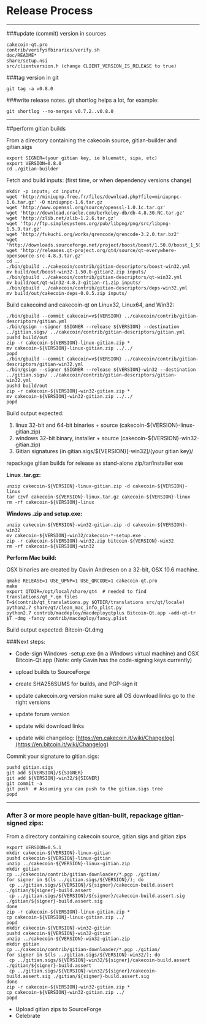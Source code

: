 Release Process
====================

* * *

###update (commit) version in sources


	cakecoin-qt.pro
	contrib/verifysfbinaries/verify.sh
	doc/README*
	share/setup.nsi
	src/clientversion.h (change CLIENT_VERSION_IS_RELEASE to true)

###tag version in git

	git tag -a v0.8.0

###write release notes. git shortlog helps a lot, for example:

	git shortlog --no-merges v0.7.2..v0.8.0

* * *

##perform gitian builds

 From a directory containing the cakecoin source, gitian-builder and gitian.sigs
  
	export SIGNER=(your gitian key, ie bluematt, sipa, etc)
	export VERSION=0.8.0
	cd ./gitian-builder

 Fetch and build inputs: (first time, or when dependency versions change)

	mkdir -p inputs; cd inputs/
	wget 'http://miniupnp.free.fr/files/download.php?file=miniupnpc-1.6.tar.gz' -O miniupnpc-1.6.tar.gz
	wget 'http://www.openssl.org/source/openssl-1.0.1c.tar.gz'
	wget 'http://download.oracle.com/berkeley-db/db-4.8.30.NC.tar.gz'
	wget 'http://zlib.net/zlib-1.2.6.tar.gz'
	wget 'ftp://ftp.simplesystems.org/pub/libpng/png/src/libpng-1.5.9.tar.gz'
	wget 'http://fukuchi.org/works/qrencode/qrencode-3.2.0.tar.bz2'
	wget 'http://downloads.sourceforge.net/project/boost/boost/1.50.0/boost_1_50_0.tar.bz2'
	wget 'http://releases.qt-project.org/qt4/source/qt-everywhere-opensource-src-4.8.3.tar.gz'
	cd ..
	./bin/gbuild ../cakecoin/contrib/gitian-descriptors/boost-win32.yml
	mv build/out/boost-win32-1.50.0-gitian2.zip inputs/
	./bin/gbuild ../cakecoin/contrib/gitian-descriptors/qt-win32.yml
	mv build/out/qt-win32-4.8.3-gitian-r1.zip inputs/
	./bin/gbuild ../cakecoin/contrib/gitian-descriptors/deps-win32.yml
	mv build/out/cakecoin-deps-0.0.5.zip inputs/

 Build cakecoind and cakecoin-qt on Linux32, Linux64, and Win32:
  
	./bin/gbuild --commit cakecoin=v${VERSION} ../cakecoin/contrib/gitian-descriptors/gitian.yml
	./bin/gsign --signer $SIGNER --release ${VERSION} --destination ../gitian.sigs/ ../cakecoin/contrib/gitian-descriptors/gitian.yml
	pushd build/out
	zip -r cakecoin-${VERSION}-linux-gitian.zip *
	mv cakecoin-${VERSION}-linux-gitian.zip ../../
	popd
	./bin/gbuild --commit cakecoin=v${VERSION} ../cakecoin/contrib/gitian-descriptors/gitian-win32.yml
	./bin/gsign --signer $SIGNER --release ${VERSION}-win32 --destination ../gitian.sigs/ ../cakecoin/contrib/gitian-descriptors/gitian-win32.yml
	pushd build/out
	zip -r cakecoin-${VERSION}-win32-gitian.zip *
	mv cakecoin-${VERSION}-win32-gitian.zip ../../
	popd

  Build output expected:

  1. linux 32-bit and 64-bit binaries + source (cakecoin-${VERSION}-linux-gitian.zip)
  2. windows 32-bit binary, installer + source (cakecoin-${VERSION}-win32-gitian.zip)
  3. Gitian signatures (in gitian.sigs/${VERSION}[-win32]/(your gitian key)/

repackage gitian builds for release as stand-alone zip/tar/installer exe

**Linux .tar.gz:**

	unzip cakecoin-${VERSION}-linux-gitian.zip -d cakecoin-${VERSION}-linux
	tar czvf cakecoin-${VERSION}-linux.tar.gz cakecoin-${VERSION}-linux
	rm -rf cakecoin-${VERSION}-linux

**Windows .zip and setup.exe:**

	unzip cakecoin-${VERSION}-win32-gitian.zip -d cakecoin-${VERSION}-win32
	mv cakecoin-${VERSION}-win32/cakecoin-*-setup.exe .
	zip -r cakecoin-${VERSION}-win32.zip bitcoin-${VERSION}-win32
	rm -rf cakecoin-${VERSION}-win32

**Perform Mac build:**

  OSX binaries are created by Gavin Andresen on a 32-bit, OSX 10.6 machine.

	qmake RELEASE=1 USE_UPNP=1 USE_QRCODE=1 cakecoin-qt.pro
	make
	export QTDIR=/opt/local/share/qt4  # needed to find translations/qt_*.qm files
	T=$(contrib/qt_translations.py $QTDIR/translations src/qt/locale)
	python2.7 share/qt/clean_mac_info_plist.py
	python2.7 contrib/macdeploy/macdeployqtplus Bitcoin-Qt.app -add-qt-tr $T -dmg -fancy contrib/macdeploy/fancy.plist

 Build output expected: Bitcoin-Qt.dmg

###Next steps:

* Code-sign Windows -setup.exe (in a Windows virtual machine) and
  OSX Bitcoin-Qt.app (Note: only Gavin has the code-signing keys currently)

* upload builds to SourceForge

* create SHA256SUMS for builds, and PGP-sign it

* update cakecoin.org version
  make sure all OS download links go to the right versions

* update forum version

* update wiki download links

* update wiki changelog: [https://en.cakecoin.it/wiki/Changelog](https://en.bitcoin.it/wiki/Changelog)

Commit your signature to gitian.sigs:

	pushd gitian.sigs
	git add ${VERSION}/${SIGNER}
	git add ${VERSION}-win32/${SIGNER}
	git commit -a
	git push  # Assuming you can push to the gitian.sigs tree
	popd

-------------------------------------------------------------------------

### After 3 or more people have gitian-built, repackage gitian-signed zips:

From a directory containing cakecoin source, gitian.sigs and gitian zips

	export VERSION=0.5.1
	mkdir cakecoin-${VERSION}-linux-gitian
	pushd cakecoin-${VERSION}-linux-gitian
	unzip ../cakecoin-${VERSION}-linux-gitian.zip
	mkdir gitian
	cp ../cakecoin/contrib/gitian-downloader/*.pgp ./gitian/
	for signer in $(ls ../gitian.sigs/${VERSION}/); do
	 cp ../gitian.sigs/${VERSION}/${signer}/cakecoin-build.assert ./gitian/${signer}-build.assert
	 cp ../gitian.sigs/${VERSION}/${signer}/cakecoin-build.assert.sig ./gitian/${signer}-build.assert.sig
	done
	zip -r cakecoin-${VERSION}-linux-gitian.zip *
	cp cakecoin-${VERSION}-linux-gitian.zip ../
	popd
	mkdir cakecoin-${VERSION}-win32-gitian
	pushd cakecoin-${VERSION}-win32-gitian
	unzip ../cakecoin-${VERSION}-win32-gitian.zip
	mkdir gitian
	cp ../cakecoin/contrib/gitian-downloader/*.pgp ./gitian/
	for signer in $(ls ../gitian.sigs/${VERSION}-win32/); do
	 cp ../gitian.sigs/${VERSION}-win32/${signer}/cakecoin-build.assert ./gitian/${signer}-build.assert
	 cp ../gitian.sigs/${VERSION}-win32/${signer}/cakecoin-build.assert.sig ./gitian/${signer}-build.assert.sig
	done
	zip -r cakecoin-${VERSION}-win32-gitian.zip *
	cp cakecoin-${VERSION}-win32-gitian.zip ../
	popd

- Upload gitian zips to SourceForge
- Celebrate 

